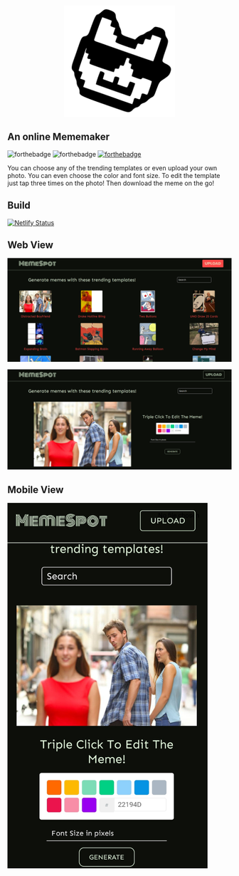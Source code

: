 <p align="center">
  <img width="250" height="auto" src="src/assets/logo192.svg">
</p>

## An online Mememaker

![forthebadge](https://forthebadge.com/images/badges/made-with-javascript.svg)
![forthebadge](https://forthebadge.com/images/badges/built-with-love.svg)
[![forthebadge](https://forthebadge.com/images/badges/check-it-out.svg)](https://forthebadge.com)

You can choose any of the trending templates or even upload your own photo.
You can even choose the color and font size.
To edit the template just tap three times on the photo!
Then download the meme on the go!

## Build
[![Netlify Status](https://api.netlify.com/api/v1/badges/8739a03d-4bd1-4db7-8af0-6f6bbe369927/deploy-status)](https://app.netlify.com/sites/memespot/deploys)


## Web View

![](src/assets/webview1.png)

![](src/assets/webview2.png)

## Mobile View

<img src="src/assets/Mobview1.jpg" width="450" >
